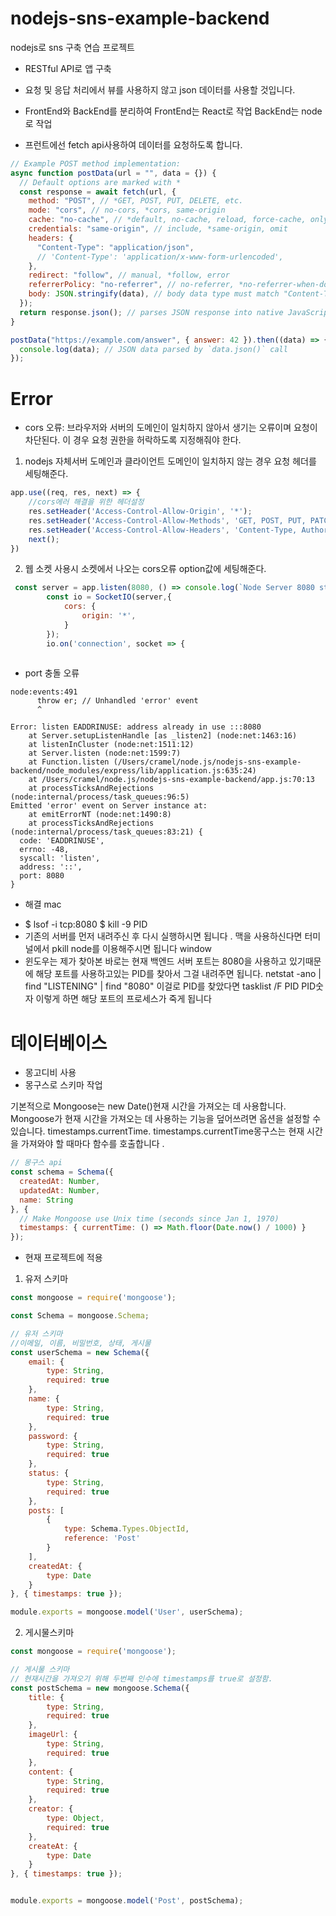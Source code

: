 # nodejs-sns-example-backend
nodejs로 sns 구축 연습 프로젝트

- RESTful API로 앱 구축
- 요청 및 응답 처리에서 뷰를 사용하지 않고 json 데이터를 사용할 것입니다.
- FrontEnd와 BackEnd를 분리하여 FrontEnd는 React로 작업 BackEnd는 node로 작업

- 프런트에선 fetch api사용하여 데이터를 요청하도록 합니다.
```javascript
// Example POST method implementation:
async function postData(url = "", data = {}) {
  // Default options are marked with *
  const response = await fetch(url, {
    method: "POST", // *GET, POST, PUT, DELETE, etc.
    mode: "cors", // no-cors, *cors, same-origin
    cache: "no-cache", // *default, no-cache, reload, force-cache, only-if-cached
    credentials: "same-origin", // include, *same-origin, omit
    headers: {
      "Content-Type": "application/json",
      // 'Content-Type': 'application/x-www-form-urlencoded',
    },
    redirect: "follow", // manual, *follow, error
    referrerPolicy: "no-referrer", // no-referrer, *no-referrer-when-downgrade, origin, origin-when-cross-origin, same-origin, strict-origin, strict-origin-when-cross-origin, unsafe-url
    body: JSON.stringify(data), // body data type must match "Content-Type" header
  });
  return response.json(); // parses JSON response into native JavaScript objects
}

postData("https://example.com/answer", { answer: 42 }).then((data) => {
  console.log(data); // JSON data parsed by `data.json()` call
});
```

# Error
- cors 오류: 브라우저와 서버의 도메인이 일치하지 않아서 생기는 오류이며 요청이 차단된다.
이 경우 요청 권한을 허락하도록 지정해줘야 한다.
1. nodejs 자체서버 도메인과 클라이언트 도메인이 일치하지 않는 경우
요청 헤더를 세팅해준다.
```javascript
app.use((req, res, next) => {
    //cors에러 해결을 위한 헤더설정
    res.setHeader('Access-Control-Allow-Origin', '*');
    res.setHeader('Access-Control-Allow-Methods', 'GET, POST, PUT, PATCH, DELETE');
    res.setHeader('Access-Control-Allow-Headers', 'Content-Type, Authorization');
    next();
})
```

2. 웹 소켓 사용시 소켓에서 나오는 cors오류
option값에 세팅해준다.
```javascript
 const server = app.listen(8080, () => console.log(`Node Server 8080 start!!`));
        const io = SocketIO(server,{
            cors: {
                origin: '*',
            }
        });
        io.on('connection', socket => {
            
```

- port 충돌 오류
```t
node:events:491
      throw er; // Unhandled 'error' event
      ^

Error: listen EADDRINUSE: address already in use :::8080
    at Server.setupListenHandle [as _listen2] (node:net:1463:16)
    at listenInCluster (node:net:1511:12)
    at Server.listen (node:net:1599:7)
    at Function.listen (/Users/cramel/node.js/nodejs-sns-example-backend/node_modules/express/lib/application.js:635:24)
    at /Users/cramel/node.js/nodejs-sns-example-backend/app.js:70:13
    at processTicksAndRejections (node:internal/process/task_queues:96:5)
Emitted 'error' event on Server instance at:
    at emitErrorNT (node:net:1490:8)
    at processTicksAndRejections (node:internal/process/task_queues:83:21) {
  code: 'EADDRINUSE',
  errno: -48,
  syscall: 'listen',
  address: '::',
  port: 8080
}
```
* 해결
mac
- $ lsof -i tcp:8080
  $ kill -9 PID
- 기존의 서버를 먼저 내려주신 후 다시 실행하시면 됩니다 . 맥을 사용하신다면 터미널에서 pkill node를 이용해주시면 됩니다
window
- 윈도우는 제가 찾아본 바로는 현재 백엔드 서버 포트는 8080을 사용하고 있기때문에 해당 포트를 사용하고있는 PID를 찾아서 그걸 내려주면 됩니다. netstat -ano | find "LISTENING" | find "8080" 이걸로 PID를 찾았다면 tasklist /F PID  PID숫자 이렇게 하면 해당 포트의 프로세스가 죽게 됩니다

# 데이터베이스
- 몽고디비 사용
- 몽구스로 스키마 작업

기본적으로 Mongoose는 new Date()현재 시간을 가져오는 데 사용합니다. Mongoose가 현재 시간을 가져오는 데 사용하는 기능을 덮어쓰려면 옵션을 설정할 수 있습니다. timestamps.currentTime. timestamps.currentTime몽구스는 현재 시간을 가져와야 할 때마다 함수를 호출합니다 .

```javascript
// 몽구스 api
const schema = Schema({
  createdAt: Number,
  updatedAt: Number,
  name: String
}, {
  // Make Mongoose use Unix time (seconds since Jan 1, 1970)
  timestamps: { currentTime: () => Math.floor(Date.now() / 1000) }
});
```

- 현재 프로젝트에 적용
1. 유저 스키마
```javascript
const mongoose = require('mongoose');

const Schema = mongoose.Schema;

// 유저 스키마
//이메일, 이름, 비밀번호, 상태, 게시물
const userSchema = new Schema({
    email: {
        type: String,
        required: true
    },
    name: {
        type: String,
        required: true
    },
    password: {
        type: String,
        required: true
    },
    status: {
        type: String,
        required: true
    },
    posts: [
        {
            type: Schema.Types.ObjectId,
            reference: 'Post'
        }
    ],
    createdAt: {
        type: Date
    }
}, { timestamps: true });

module.exports = mongoose.model('User', userSchema);
```

2. 게시물스키마
```javascript
const mongoose = require('mongoose');

// 게시물 스키마
// 현재시간을 가져오기 위해 두번째 인수에 timestamps를 true로 설정함.
const postSchema = new mongoose.Schema({
    title: {
        type: String,
        required: true
    },
    imageUrl: {
        type: String,
        required: true
    },
    content: {
        type: String,
        required: true
    },
    creator: {
        type: Object,
        required: true
    },
    createAt: {
        type: Date
    }
}, { timestamps: true });


module.exports = mongoose.model('Post', postSchema);
```

